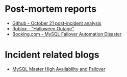 # Post-mortem reports
- [Github - October 21 post-incident analysis](https://github.blog/news-insights/company-news/oct21-post-incident-analysis/)
- [Roblox - "Halloween Outage"](https://corp.roblox.com/newsroom/2022/01/roblox-return-to-service-10-28-10-31-2021)
- [Booking.com - MySQL Failover Automation Disaster](https://archive.fosdem.org/2017/schedule/event/autopsy_mysql/)

# Incident related blogs
- [MySQL Master High Availability and Failover](https://jfg-mysql.blogspot.com/2019/02/mysql-master-high-availability-and-failover-more-thoughts.html)

